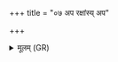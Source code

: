 +++
title = "०७ अप रक्षांस्य् अप"

+++
<details><summary>मूलम् (GR)</summary>

अप रक्षांस्य् अप दुर्मतिं हतं  
शुभस्पती वहतोर् यातो अस्मात् ।  
पुरोगवो जयन् रक्षांस्य् अग्ने  
क्षेत्रवित् पूर्वो वि मृधो नुदस्व ॥
</details>